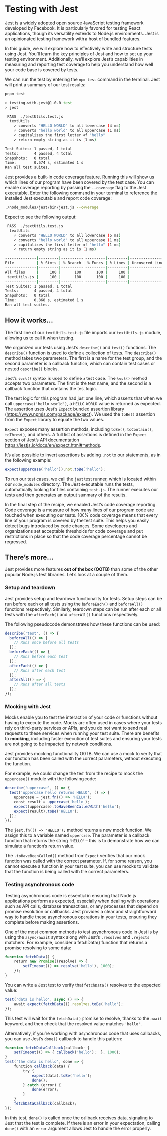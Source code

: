 # Testing with Jest

Jest is a widely adopted open source JavaScript testing framework developed by Facebook. It is particularly
favored for testing React applications, though its versatility extends to Node.js environments. Jest is
an opinionated testing framework with a host of bundled features.

In this guide, we will explore how to effectively write and structure tests using Jest. You’ll learn the
key principles of Jest and how to set up your testing environment. Additionally, we’ll explore Jest’s
capabilities in measuring and reporting test coverage to help you understand how well your code
base is covered by tests.

We can run the test by entering the `npm test` command in the terminal. Jest will print a summary of our test results:

```Bash
pnpm test

> testing-with-jest@1.0.0 test
> jest

 PASS  ./textUtils.test.js
  textUtils
    ✓ converts "HELLO WORLD" to all lowercase (4 ms)
    ✓ converts "hello world" to all uppercase (1 ms)
    ✓ capitalizes the first letter of "hello"
    ✓ return empty string as it is (1 ms)

Test Suites: 1 passed, 1 total
Tests:       4 passed, 4 total
Snapshots:   0 total
Time:        0.574 s, estimated 1 s
Ran all test suites.
```

Jest provides a built-in code coverage feature. Running this will show us which lines of our
program have been covered by the test case. You can enable coverage reporting by passing the
`--coverage` flag to the Jest executable. Enter the following command in your terminal to
reference the installed Jest executable and report code coverage:

```Bash
./node_modules/jest/bin/jest.js --coverage
```

Expect to see the following output:

```Bash
 PASS  ./textUtils.test.js
  textUtils
    ✓ converts "HELLO WORLD" to all lowercase (5 ms)
    ✓ converts "hello world" to all uppercase (1 ms)
    ✓ capitalizes the first letter of "hello" (1 ms)
    ✓ return empty string as it is (1 ms)

--------------|---------|----------|---------|---------|-------------------
File          | % Stmts | % Branch | % Funcs | % Lines | Uncovered Line #s
--------------|---------|----------|---------|---------|-------------------
All files     |     100 |      100 |     100 |     100 |
 textUtils.js |     100 |      100 |     100 |     100 |
--------------|---------|----------|---------|---------|-------------------
Test Suites: 1 passed, 1 total
Tests:       4 passed, 4 total
Snapshots:   0 total
Time:        0.868 s, estimated 1 s
Ran all test suites.
```

## How it works…

The first line of our `textUtils.test.js` file imports our `textUtils.js` module, allowing
us to call it when testing.

We organized our tests using Jest’s `describe()` and `test()` functions. The `describe()` function
is used to define a collection of tests. The `describe()` method takes two parameters. The first is
a name for the test group, and the second parameter is a callback function, which can contain test
cases or nested `describe()` blocks.

Jest’s `test()` syntax is used to define a test case. The `test()` method accepts two parameters. The
first is the test name, and the second is a callback function that contains the test logic.

The test logic for this program had just one line, which asserts that when we call `uppercase('hello world')`,
a `HELLO WORLD` value is returned as expected. The assertion uses Jest’s `Expect` bundled
assertion library (<https://www.npmjs.com/package/expect>). We used the `toBe()`
assertion from the `Expect` library to equate the two values.

`Expect` exposes many assertion methods, including `toBe()`, `toContain()`, `toThrow()`, and
others. A full list of assertions is defined in the `Expect` section of Jest’s API documentation
<https://jestjs.io/docs/en/expect.html#methods>.

It’s also possible to invert assertions by adding `.not` to our statements, as in the following example:

```JavaScript
expect(uppercase('hello')).not.toBe('hello');
```

To run our test cases, we call the `jest` test runner, which is located within our `node_modules`
directory. The Jest executable runs the tests, automatically looking for files containing `test.js`. The
runner executes our tests and then generates an output summary of the results.

In the final step of the recipe, we enabled Jest’s code coverage reporting. Code coverage is a measure
of how many lines of our program code are touched when executing our tests. 100% code coverage
means that every line of your program is covered by the test suite. This helps you easily detect bugs
introduced by code changes. Some developers and organizations set acceptable thresholds for code
coverage and put restrictions in place so that the code coverage percentage cannot be regressed.

## There’s more…

Jest provides more features **out of the box (OOTB)** than some of the other popular Node.js test
libraries. Let’s look at a couple of them.

### Setup and teardown

Jest provides setup and teardown functionality for tests. Setup steps can be run before each or all tests
using the `beforeEach()` and `beforeAll()` functions respectively. Similarly, teardown steps
can be run after each or all tests with the `afterEach()` and `afterAll()` functions respectively.

The following pseudocode demonstrates how these functions can be used:

```JavaScript
describe('test', () => {
  beforeAll(() => {
    // Runs once before all tests
  });
  beforeEach(() => {
    // Runs before each test
  });
  afterEach(() => {
    // Runs after each test
  });
  afterAll(() => {
    // Runs after all tests
  });
});
```

### Mocking with Jest

Mocks enable you to test the interaction of your code or functions without having to execute the code.
Mocks are often used in cases where your tests rely on third-party services or APIs, and you do not want to
send real requests to these services when running your test suite. There are benefits to **mocking**, including
faster execution of test suites and ensuring your tests are not going to be impacted by network conditions.

Jest provides mocking functionality OOTB. We can use a mock to verify that our function has been
called with the correct parameters, without executing the function.

For example, we could change the test from the recipe to mock the `uppercase()` module with
the following code:

```JavaScript
describe('uppercase', () => {
  test('uppercase hello returns HELLO', () => {
    uppercase = jest.fn(() => 'HELLO');
    const result = uppercase('hello');
    expect(uppercase).toHaveBeenCalledWith('hello');
    expect(result).toBe('HELLO');
  });
});
```

The `jest.fn(() => 'HELLO');` method returns a new mock function. We assign this to a
variable named `uppercase`. The parameter is a callback function that returns the string `'HELLO'`
– this is to demonstrate how we can simulate a function’s return value.

The `.toHaveBeenCalled()` method from `Expect` verifies that our mock function was called
with the correct parameter. If, for some reason, you cannot execute a function in your test suite, you
can use mocks to validate that the function is being called with the correct parameters.

### Testing asynchronous code

Testing asynchronous code is essential in ensuring that Node.js applications perform as expected,
especially when dealing with operations such as API calls, database transactions, or any processes that
depend on promise resolution or callbacks. Jest provides a clear and straightforward way to handle
these asynchronous operations in your tests, ensuring they complete before making assertions.

One of the most common methods to test asynchronous code in Jest is by using the `async/await`
syntax along with Jest’s `.resolves` and `.rejects` matchers. For example, consider a fetchData()
function that returns a promise resolving to some data:

```JavaScript
function fetchData() {
    return new Promise((resolve) => {
        setTimeout(() => resolve('hello'), 1000);
    });
}
```

You can write a Jest test to verify that `fetchData()` resolves to the expected value:

```JavaScript
test('data is hello', async () => {
    await expect(fetchData()).resolves.toBe('hello');
});
```

This test will wait for the `fetchData()` promise to resolve, thanks to the `await` keyword, and
then check that the resolved value matches `'hello'`.

Alternatively, if you’re working with asynchronous code that uses callbacks, you can use Jest’s `done()`
callback to handle this pattern:

```JavaScript
function fetchDataCallback(callback) {
    setTimeout(() => { callback('hello');  }, 1000);
}
test('the data is hello', done => {
    function callback(data) {
        try {
            expect(data).toBe('hello');
            done();
        } catch (error) {
            done(error);
        }
    }
    fetchDataCallback(callback);
});
```

In this test, `done()` is called once the callback receives data, signaling to Jest that the test is complete.
If there is an error in your expectation, calling `done()` with an `error` argument allows Jest to
handle the error properly.
